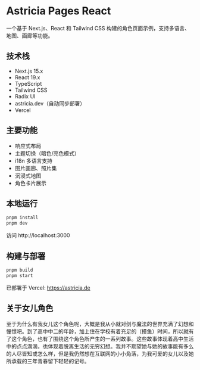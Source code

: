 # Astricia Pages React

一个基于 Next.js、React 和 Tailwind CSS 构建的角色页面示例，支持多语言、地图、画廊等功能。

## 技术栈

- Next.js 15.x
- React 19.x
- TypeScript
- Tailwind CSS
- Radix UI
 - astricia.dev（自动同步部署）
- Vercel

## 主要功能

- 响应式布局
- 主题切换（暗色/亮色模式）
- i18n 多语言支持
- 图片画廊、照片集
- 沉浸式地图
- 角色卡片展示

## 本地运行

```bash
pnpm install
pnpm dev
```

访问 http://localhost:3000

## 构建与部署

```bash
pnpm build
pnpm start
```

已部署于 Vercel: https://astricia.de

## 关于女儿角色

至于为什么有我女儿这个角色呢，大概是我从小就对剑与魔法的世界充满了幻想和憧憬吧。到了高中中二的年龄，加上住在学校有着充足的（摸鱼）时间，所以就有了这个角色，也有了围绕这个角色所产生的一系列故事。这些故事体现着高中生活中的点点滴滴，也体现着脱离生活的无穷幻想。我并不期望她与她的故事能有多么的人尽皆知或怎么样，但是我仍然想在互联网的小小角落，为我可爱的女儿以及她所承载的三年青春留下轻轻的记号。